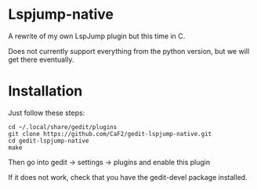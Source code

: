 # Lspjump-native

A rewrite of my own LspJump plugin but this time in C.

Does not currently support everything from the python version, but we will get there eventually.

# Installation

Just follow these steps:

````
cd ~/.local/share/gedit/plugins
git clone https://github.com/CaF2/gedit-lspjump-native.git
cd gedit-lspjump-native
make
````

Then go into gedit -> settings -> plugins and enable this plugin

If it does not work, check that you have the gedit-devel package installed.
